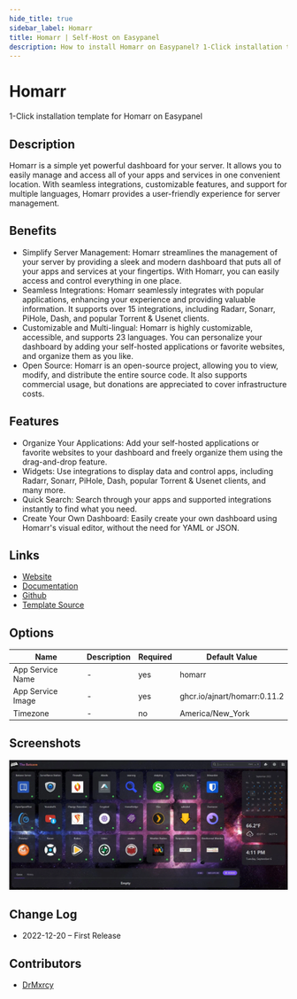 ```yaml
---
hide_title: true
sidebar_label: Homarr
title: Homarr | Self-Host on Easypanel
description: How to install Homarr on Easypanel? 1-Click installation template for Homarr on Easypanel
---
```


<!-- generated -->

# Homarr

1-Click installation template for Homarr on Easypanel

## Description

Homarr is a simple yet powerful dashboard for your server. It allows you to easily manage and access all of your apps and services in one convenient location. With seamless integrations, customizable features, and support for multiple languages, Homarr provides a user-friendly experience for server management.

## Benefits

- Simplify Server Management: Homarr streamlines the management of your server by providing a sleek and modern dashboard that puts all of your apps and services at your fingertips. With Homarr, you can easily access and control everything in one place.
- Seamless Integrations: Homarr seamlessly integrates with popular applications, enhancing your experience and providing valuable information. It supports over 15 integrations, including Radarr, Sonarr, PiHole, Dash, and popular Torrent & Usenet clients.
- Customizable and Multi-lingual: Homarr is highly customizable, accessible, and supports 23 languages. You can personalize your dashboard by adding your self-hosted applications or favorite websites, and organize them as you like.
- Open Source: Homarr is an open-source project, allowing you to view, modify, and distribute the entire source code. It also supports commercial usage, but donations are appreciated to cover infrastructure costs.

## Features

- Organize Your Applications: Add your self-hosted applications or favorite websites to your dashboard and freely organize them using the drag-and-drop feature.
- Widgets: Use integrations to display data and control apps, including Radarr, Sonarr, PiHole, Dash, popular Torrent & Usenet clients, and many more.
- Quick Search: Search through your apps and supported integrations instantly to find what you need.
- Create Your Own Dashboard: Easily create your own dashboard using Homarr's visual editor, without the need for YAML or JSON.

## Links

- [Website](https://homarr.dev/)
- [Documentation](https://homarr.dev/docs)
- [Github](https://github.com/ajnart/homarr)
- [Template Source](https://github.com/easypanel-io/templates/tree/main/templates/homarr)

## Options

Name | Description | Required | Default Value
-|-|-|-
App Service Name | - | yes | homarr
App Service Image | - | yes | ghcr.io/ajnart/homarr:0.11.2
Timezone | - | no | America/New_York

## Screenshots

![Homarr Screenshot](./assets/screenshot.png)

## Change Log

- 2022-12-20 – First Release

## Contributors

- [DrMxrcy](https://github.com/DrMxrcy)

